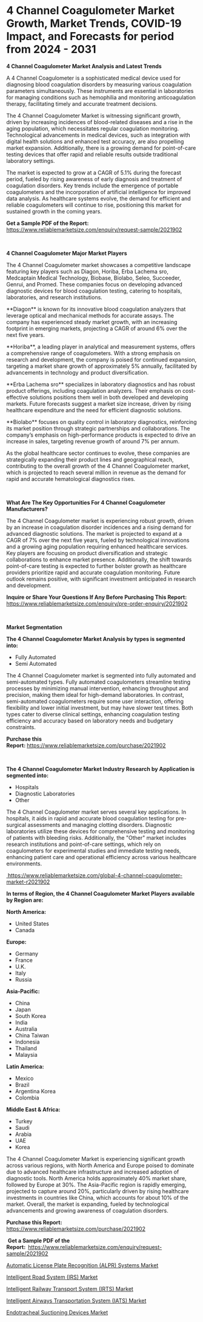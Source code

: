 <p><h1>4 Channel Coagulometer Market Growth, Market Trends, COVID-19 Impact, and Forecasts for period from 2024 - 2031</h1></p><p><strong>4 Channel Coagulometer Market Analysis and Latest Trends</strong></p>
<p><p>A 4 Channel Coagulometer is a sophisticated medical device used for diagnosing blood coagulation disorders by measuring various coagulation parameters simultaneously. These instruments are essential in laboratories for managing conditions such as hemophilia and monitoring anticoagulation therapy, facilitating timely and accurate treatment decisions.</p><p>The 4 Channel Coagulometer Market is witnessing significant growth, driven by increasing incidences of blood-related diseases and a rise in the aging population, which necessitates regular coagulation monitoring. Technological advancements in medical devices, such as integration with digital health solutions and enhanced test accuracy, are also propelling market expansion. Additionally, there is a growing demand for point-of-care testing devices that offer rapid and reliable results outside traditional laboratory settings.</p><p>The market is expected to grow at a CAGR of 5.1% during the forecast period, fueled by rising awareness of early diagnosis and treatment of coagulation disorders. Key trends include the emergence of portable coagulometers and the incorporation of artificial intelligence for improved data analysis. As healthcare systems evolve, the demand for efficient and reliable coagulometers will continue to rise, positioning this market for sustained growth in the coming years.</p></p>
<p><strong>Get a Sample PDF of the Report:&nbsp;</strong> <a href="https://www.reliablemarketsize.com/enquiry/request-sample/2021902?utm_campaign=1564&utm_medium=2&utm_source=Github&utm_content=ia&utm_term=28102024&utm_id=4-channel-coagulometer">https://www.reliablemarketsize.com/enquiry/request-sample/2021902</a></p>
<p>&nbsp;</p>
<p><strong>4 Channel Coagulometer Major Market Players</strong></p>
<p><p>The 4 Channel Coagulometer market showcases a competitive landscape featuring key players such as Diagon, Horiba, Erba Lachema sro, Medcaptain Medical Technology, Biobase, Biolabo, Seleo, Succeeder, Genrui, and Promed. These companies focus on developing advanced diagnostic devices for blood coagulation testing, catering to hospitals, laboratories, and research institutions.</p><p>**Diagon** is known for its innovative blood coagulation analyzers that leverage optical and mechanical methods for accurate assays. The company has experienced steady market growth, with an increasing footprint in emerging markets, projecting a CAGR of around 6% over the next five years.</p><p>**Horiba**, a leading player in analytical and measurement systems, offers a comprehensive range of coagulometers. With a strong emphasis on research and development, the company is poised for continued expansion, targeting a market share growth of approximately 5% annually, facilitated by advancements in technology and product diversification.</p><p>**Erba Lachema sro** specializes in laboratory diagnostics and has robust product offerings, including coagulation analyzers. Their emphasis on cost-effective solutions positions them well in both developed and developing markets. Future forecasts suggest a market size increase, driven by rising healthcare expenditure and the need for efficient diagnostic solutions.</p><p>**Biolabo** focuses on quality control in laboratory diagnostics, reinforcing its market position through strategic partnerships and collaborations. The company’s emphasis on high-performance products is expected to drive an increase in sales, targeting revenue growth of around 7% per annum.</p><p>As the global healthcare sector continues to evolve, these companies are strategically expanding their product lines and geographical reach, contributing to the overall growth of the 4 Channel Coagulometer market, which is projected to reach several million in revenue as the demand for rapid and accurate hematological diagnostics rises.</p></p>
<p>&nbsp;</p>
<p><strong>What Are The Key Opportunities For 4 Channel Coagulometer Manufacturers?</strong></p>
<p><p>The 4 Channel Coagulometer market is experiencing robust growth, driven by an increase in coagulation disorder incidences and a rising demand for advanced diagnostic solutions. The market is projected to expand at a CAGR of 7% over the next five years, fueled by technological innovations and a growing aging population requiring enhanced healthcare services. Key players are focusing on product diversification and strategic collaborations to enhance market presence. Additionally, the shift towards point-of-care testing is expected to further bolster growth as healthcare providers prioritize rapid and accurate coagulation monitoring. Future outlook remains positive, with significant investment anticipated in research and development.</p></p>
<p><strong>Inquire or Share Your Questions If Any Before Purchasing This Report:</strong> <a href="https://www.reliablemarketsize.com/enquiry/pre-order-enquiry/2021902?utm_campaign=1564&utm_medium=2&utm_source=Github&utm_content=ia&utm_term=28102024&utm_id=4-channel-coagulometer">https://www.reliablemarketsize.com/enquiry/pre-order-enquiry/2021902</a></p>
<p>&nbsp;</p>
<p><strong>Market Segmentation</strong></p>
<p><strong>The 4 Channel Coagulometer Market Analysis by types is segmented into:</strong></p>
<p><ul><li>Fully Automated</li><li>Semi Automated</li></ul></p>
<p><p>The 4 Channel Coagulometer market is segmented into fully automated and semi-automated types. Fully automated coagulometers streamline testing processes by minimizing manual intervention, enhancing throughput and precision, making them ideal for high-demand laboratories. In contrast, semi-automated coagulometers require some user interaction, offering flexibility and lower initial investment, but may have slower test times. Both types cater to diverse clinical settings, enhancing coagulation testing efficiency and accuracy based on laboratory needs and budgetary constraints.</p></p>
<p><strong>Purchase this Report:&nbsp;</strong><a href="https://www.reliablemarketsize.com/purchase/2021902?utm_campaign=1564&utm_medium=2&utm_source=Github&utm_content=ia&utm_term=28102024&utm_id=4-channel-coagulometer">https://www.reliablemarketsize.com/purchase/2021902</a></p>
<p>&nbsp;</p>
<p><strong>The 4 Channel Coagulometer Market Industry Research by Application is segmented into:</strong></p>
<p><ul><li>Hospitals</li><li>Diagnostic Laboratories</li><li>Other</li></ul></p>
<p><p>The 4 Channel Coagulometer market serves several key applications. In hospitals, it aids in rapid and accurate blood coagulation testing for pre-surgical assessments and managing clotting disorders. Diagnostic laboratories utilize these devices for comprehensive testing and monitoring of patients with bleeding risks. Additionally, the "Other" market includes research institutions and point-of-care settings, which rely on coagulometers for experimental studies and immediate testing needs, enhancing patient care and operational efficiency across various healthcare environments.</p></p>
<p><a href="https://www.reliablemarketsize.com/global-4-channel-coagulometer-market-r2021902?utm_campaign=1564&utm_medium=2&utm_source=Github&utm_content=ia&utm_term=28102024&utm_id=4-channel-coagulometer">&nbsp;https://www.reliablemarketsize.com/global-4-channel-coagulometer-market-r2021902</a></p>
<p><strong>In terms of Region, the 4 Channel Coagulometer Market Players available by Region are:</strong></p>
<p>
    <p> <strong> North America: </strong>
        <ul>
            <li>United States</li>
            <li>Canada</li>
        </ul>
        </p> 
    <p> <strong> Europe: </strong>
        <ul>
            <li>Germany</li>
            <li>France</li>
            <li>U.K.</li>
            <li>Italy</li>
            <li>Russia</li>
        </ul>
        </p> 
    <p> <strong> Asia-Pacific: </strong>
        <ul>
            <li>China</li>
            <li>Japan</li>
            <li>South Korea</li>
            <li>India</li>
            <li>Australia</li>
            <li>China Taiwan</li>
            <li>Indonesia</li>
            <li>Thailand</li>
            <li>Malaysia</li>
        </ul>
        </p> 
    <p> <strong> Latin America: </strong>
        <ul>
            <li>Mexico</li>
            <li>Brazil</li>
            <li>Argentina Korea</li>
            <li>Colombia</li>
        </ul>
        </p> 
    <p> <strong> Middle East & Africa: </strong>
        <ul>
            <li>Turkey</li>
            <li>Saudi</li>
            <li>Arabia</li>
            <li>UAE</li>
            <li>Korea</li>
        </ul>
    </p>
    </p>
<p><p>The 4 Channel Coagulometer Market is experiencing significant growth across various regions, with North America and Europe poised to dominate due to advanced healthcare infrastructure and increased adoption of diagnostic tools. North America holds approximately 40% market share, followed by Europe at 30%. The Asia-Pacific region is rapidly emerging, projected to capture around 20%, particularly driven by rising healthcare investments in countries like China, which accounts for about 10% of the market. Overall, the market is expanding, fueled by technological advancements and growing awareness of coagulation disorders.</p></p>
<p><strong>Purchase this Report: </strong><a href="https://www.reliablemarketsize.com/purchase/2021902?utm_campaign=1564&utm_medium=2&utm_source=Github&utm_content=ia&utm_term=28102024&utm_id=4-channel-coagulometer">https://www.reliablemarketsize.com/purchase/2021902</a></p>
<p>&nbsp;<strong>Get a Sample PDF of the Report:&nbsp;&nbsp;</strong><a href="https://www.reliablemarketsize.com/enquiry/request-sample/2021902?utm_campaign=1564&utm_medium=2&utm_source=Github&utm_content=ia&utm_term=28102024&utm_id=4-channel-coagulometer">https://www.reliablemarketsize.com/enquiry/request-sample/2021902</a></p>
<p><strong></strong></p>
<p><p><a href="https://www.linkedin.com/pulse/automatic-license-plate-recognition-alpr-systems-market-qgxme?trk=public_post_embed_feed-article-content&utm_campaign=1564&utm_medium=2&utm_source=Github&utm_content=ia&utm_term=28102024&utm_id=4-channel-coagulometer">Automatic License Plate Recognition (ALPR) Systems Market</a></p><p><a href="https://www.linkedin.com/pulse/intelligent-road-system-irs-market-research-report-exploring-j92pe?trk=public_post_embed_feed-article-content&utm_campaign=1564&utm_medium=2&utm_source=Github&utm_content=ia&utm_term=28102024&utm_id=4-channel-coagulometer">Intelligent Road System (IRS) Market</a></p><p><a href="https://www.linkedin.com/pulse/analyzing-global-intelligent-railway-transport-system-irts-ca7ge?trk=public_post_embed_feed-article-content&utm_campaign=1564&utm_medium=2&utm_source=Github&utm_content=ia&utm_term=28102024&utm_id=4-channel-coagulometer">Intelligent Railway Transport System (IRTS) Market</a></p><p><a href="https://www.linkedin.com/pulse/global-intelligent-airways-transportation-system-iats-u0vge?trk=public_post_embed_feed-article-content&utm_campaign=1564&utm_medium=2&utm_source=Github&utm_content=ia&utm_term=28102024&utm_id=4-channel-coagulometer">Intelligent Airways Transportation System (IATS) Market</a></p><p><a href="https://github.com/abbislposival/Market-Research-Report-List-1/blob/main/endotracheal-suctioning-devices-market.md?utm_campaign=1564&utm_medium=2&utm_source=Github&utm_content=ia&utm_term=28102024&utm_id=4-channel-coagulometer">Endotracheal Suctioning Devices Market</a></p></p>